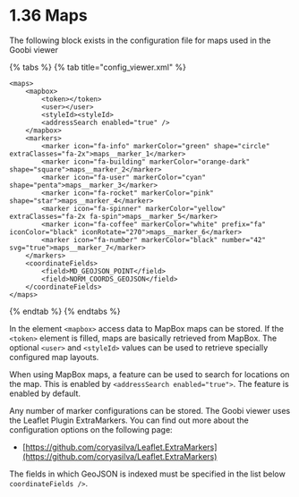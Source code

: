 # 1.36 Maps

The following block exists in the configuration file for maps used in the Goobi viewer

{% tabs %}
{% tab title="config_viewer.xml" %}
```markup
<maps>
    <mapbox>
        <token></token>
        <user></user>
        <styleId><styleId>
        <addressSearch enabled="true" />
    </mapbox>
    <markers>
        <marker icon="fa-info" markerColor="green" shape="circle" extraClasses="fa-2x">maps__marker_1</marker>
        <marker icon="fa-building" markerColor="orange-dark" shape="square">maps__marker_2</marker>
        <marker icon="fa-user" markerColor="cyan"  shape="penta">maps__marker_3</marker>
        <marker icon="fa-rocket" markerColor="pink"  shape="star">maps__marker_4</marker>
        <marker icon="fa-spinner" markerColor="yellow" extraClasses="fa-2x fa-spin">maps__marker_5</marker>
        <marker icon="fa-coffee" markerColor="white" prefix="fa" iconColor="black" iconRotate="270">maps__marker_6</marker>
        <marker icon="fa-number" markerColor="black" number="42" svg="true">maps__marker_7</marker>
    </markers>
    <coordinateFields>
        <field>MD_GEOJSON_POINT</field>
        <field>NORM_COORDS_GEOJSON</field>
    </coordinateFields>
</maps>
```
{% endtab %}
{% endtabs %}

In the element `<mapbox>` access data to MapBox maps can be stored. If the `<token>` element is filled, maps are basically retrieved from MapBox. The optional `<user>` and `<styleId>` values can be used to retrieve specially configured map layouts.&#x20;

When using MapBox maps, a feature can be used to search for locations on the map. This is enabled by `<addressSearch enabled="true">`. The feature is enabled by default.

Any number of marker configurations can be stored. The Goobi viewer uses the Leaflet Plugin ExtraMarkers. You can find out more about the configuration options on the following page:&#x20;

* [https://github.com/coryasilva/Leaflet.ExtraMarkers](https://github.com/coryasilva/Leaflet.ExtraMarkers)

The fields in which GeoJSON is indexed must be specified in the list below `coordinateFields />`.
